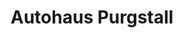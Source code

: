 ---
title: "Autohaus Purgstall"
url: /purgstall-an-der-erlauf/autohaus-purgstall/
shop: Autohaus
---